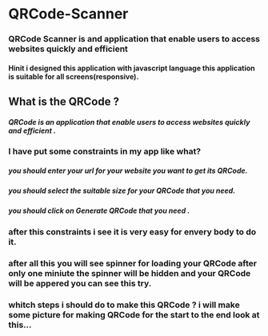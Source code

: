 # QRCode-Scanner
### QRCode Scanner is and application that enable users to access websites quickly and efficient
#### Hinit i designed this application with javascript language this application is suitable for all screens(responsive).
## What is the QRCode ?
##### QRCode is an application that enable users to access websites quickly and efficient .
### I have put some constraints in my app like what?
##### you should enter your url for your website you want to get its QRCode.
##### you should select the suitable size for your QRCode that you need.
##### you should click on Generate QRCode that you need .
### after this constraints i see it is very easy for envery body to do it.
### after all this you will see spinner for loading your QRCode after only one miniute the spinner will be hidden and your QRCode will be appered you can see this try.
### whitch steps i should do to make this QRCode ? i will make some picture for making QRCode for the start to the end look at this...

